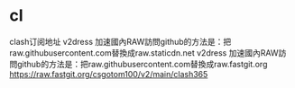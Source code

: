 # cl
clash订阅地址
v2dress 加速國內RAW訪問github的方法是：把raw.githubusercontent.com替換成raw.staticdn.net v2dress 加速國內RAW訪問github的方法是：把raw.githubusercontent.com替換成raw.fastgit.org https://raw.fastgit.org/csgotom100/v2/main/clash365
